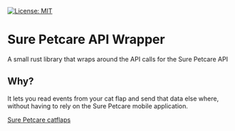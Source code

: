 [![License: MIT](https://img.shields.io/badge/License-MIT-yellow.svg)](https://opensource.org/licenses/MIT)

# Sure Petcare API Wrapper
A small rust library that wraps around the API calls for the Sure Petcare API

## Why?
It lets you read events from your cat flap and send that data else where, without having to rely on the Sure Petcare mobile application.

[Sure Petcare catflaps](https://www.surepetcare.com/en-gb/pet-doors)